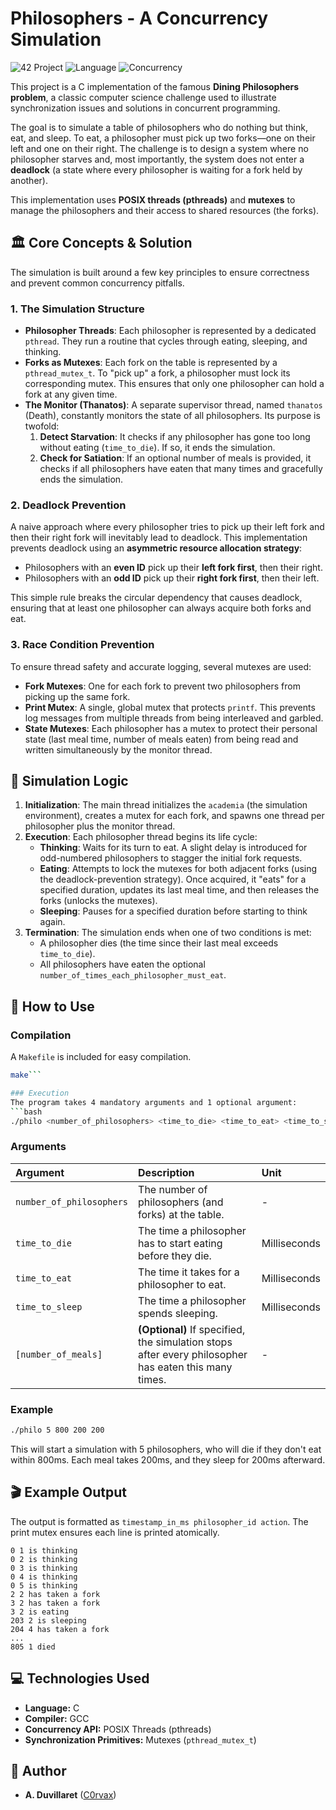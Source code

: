 # Philosophers - A Concurrency Simulation

![42 Project](https://img.shields.io/badge/42%20Project-Philosophers-blue) ![Language](https://img.shields.io/badge/Language-C-informational) ![Concurrency](https://img.shields.io/badge/Concurrency-Pthreads-critical)

This project is a C implementation of the famous **Dining Philosophers problem**, a classic computer science challenge used to illustrate synchronization issues and solutions in concurrent programming.

The goal is to simulate a table of philosophers who do nothing but think, eat, and sleep. To eat, a philosopher must pick up two forks—one on their left and one on their right. The challenge is to design a system where no philosopher starves and, most importantly, the system does not enter a **deadlock** (a state where every philosopher is waiting for a fork held by another).

This implementation uses **POSIX threads (pthreads)** and **mutexes** to manage the philosophers and their access to shared resources (the forks).

## 🏛️ Core Concepts & Solution

The simulation is built around a few key principles to ensure correctness and prevent common concurrency pitfalls.

### 1. The Simulation Structure
*   **Philosopher Threads**: Each philosopher is represented by a dedicated `pthread`. They run a routine that cycles through eating, sleeping, and thinking.
*   **Forks as Mutexes**: Each fork on the table is represented by a `pthread_mutex_t`. To "pick up" a fork, a philosopher must lock its corresponding mutex. This ensures that only one philosopher can hold a fork at any given time.
*   **The Monitor (Thanatos)**: A separate supervisor thread, named `thanatos` (Death), constantly monitors the state of all philosophers. Its purpose is twofold:
    1.  **Detect Starvation**: It checks if any philosopher has gone too long without eating (`time_to_die`). If so, it ends the simulation.
    2.  **Check for Satiation**: If an optional number of meals is provided, it checks if all philosophers have eaten that many times and gracefully ends the simulation.

### 2. Deadlock Prevention
A naive approach where every philosopher tries to pick up their left fork and then their right fork will inevitably lead to deadlock. This implementation prevents deadlock using an **asymmetric resource allocation strategy**:

*   Philosophers with an **even ID** pick up their **left fork first**, then their right.
*   Philosophers with an **odd ID** pick up their **right fork first**, then their left.

This simple rule breaks the circular dependency that causes deadlock, ensuring that at least one philosopher can always acquire both forks and eat.

### 3. Race Condition Prevention
To ensure thread safety and accurate logging, several mutexes are used:
*   **Fork Mutexes**: One for each fork to prevent two philosophers from picking up the same fork.
*   **Print Mutex**: A single, global mutex that protects `printf`. This prevents log messages from multiple threads from being interleaved and garbled.
*   **State Mutexes**: Each philosopher has a mutex to protect their personal state (last meal time, number of meals eaten) from being read and written simultaneously by the monitor thread.

## 🔄 Simulation Logic

1.  **Initialization**: The main thread initializes the `academia` (the simulation environment), creates a mutex for each fork, and spawns one thread per philosopher plus the monitor thread.
2.  **Execution**: Each philosopher thread begins its life cycle:
    *   **Thinking**: Waits for its turn to eat. A slight delay is introduced for odd-numbered philosophers to stagger the initial fork requests.
    *   **Eating**: Attempts to lock the mutexes for both adjacent forks (using the deadlock-prevention strategy). Once acquired, it "eats" for a specified duration, updates its last meal time, and then releases the forks (unlocks the mutexes).
    *   **Sleeping**: Pauses for a specified duration before starting to think again.
3.  **Termination**: The simulation ends when one of two conditions is met:
    *   A philosopher dies (the time since their last meal exceeds `time_to_die`).
    *   All philosophers have eaten the optional `number_of_times_each_philosopher_must_eat`.

## 🚀 How to Use

### Compilation
A `Makefile` is included for easy compilation.
```bash
make```

### Execution
The program takes 4 mandatory arguments and 1 optional argument:
```bash
./philo <number_of_philosophers> <time_to_die> <time_to_eat> <time_to_sleep> [number_of_meals]
```

### Arguments

| Argument | Description | Unit |
| :--- | :--- | :--- |
| `number_of_philosophers`| The number of philosophers (and forks) at the table. | - |
| `time_to_die` | The time a philosopher has to start eating before they die. | Milliseconds |
| `time_to_eat` | The time it takes for a philosopher to eat. | Milliseconds |
| `time_to_sleep` | The time a philosopher spends sleeping. | Milliseconds |
| `[number_of_meals]` | **(Optional)** If specified, the simulation stops after every philosopher has eaten this many times. | - |

### Example
```bash
./philo 5 800 200 200
```
This will start a simulation with 5 philosophers, who will die if they don't eat within 800ms. Each meal takes 200ms, and they sleep for 200ms afterward.

## 🎬 Example Output

The output is formatted as `timestamp_in_ms philosopher_id action`. The print mutex ensures each line is printed atomically.

```
0 1 is thinking
0 2 is thinking
0 3 is thinking
0 4 is thinking
0 5 is thinking
2 2 has taken a fork
3 2 has taken a fork
3 2 is eating
203 2 is sleeping
204 4 has taken a fork
...
805 1 died
```

## 💻 Technologies Used

*   **Language:** C
*   **Compiler:** GCC
*   **Concurrency API:** POSIX Threads (pthreads)
*   **Synchronization Primitives:** Mutexes (`pthread_mutex_t`)

## 👤 Author

*   **A. Duvillaret** ([C0rvax](https://github.com/C0rvax))
